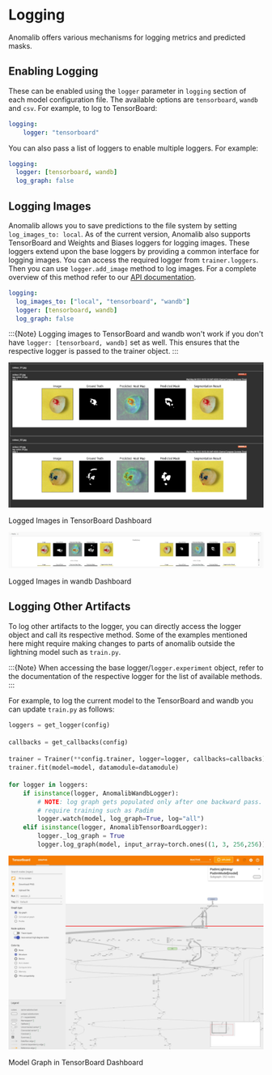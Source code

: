 # Logging

Anomalib offers various mechanisms for logging metrics and predicted masks.

## Enabling Logging

These can be enabled using the `logger` parameter in `logging` section of each model configuration file. The available options are `tensorboard`, `wandb` and `csv`.
For example, to log to TensorBoard:

```yaml
logging:
    logger: "tensorboard"
```

 You can also pass a list of loggers to enable multiple loggers. For example:

```yaml
logging:
  logger: [tensorboard, wandb]
  log_graph: false
```

## Logging Images

Anomalib allows you to save predictions to the file system by setting `log_images_to: local`. As of the current version, Anomalib also supports TensorBoard and Weights and Biases loggers for logging images. These loggers extend upon the base loggers by providing a common interface for logging images. You can access the required logger from `trainer.loggers`. Then you can use `logger.add_image` method to log images. For a complete overview of this method refer to our [API documentation](https://openvinotoolkit.github.io/anomalib/api/anomalib/utils/loggers/index.html).

```yaml
logging:
  log_images_to: ["local", "tensorboard", "wandb"]
  logger: [tensorboard, wandb]
  log_graph: false
```

:::{Note}
Logging images to TensorBoard and wandb won't work if you don't have `logger: [tensorboard, wandb]` set as well. This ensures that the respective logger is passed to the trainer object.
:::

![tensorboard dashboard showing logged images](../images/logging/tensorboard_media.jpg)
<figcaption>Logged Images in TensorBoard Dashboard</figcaption>

![wandb dashboard showing logged images](../images/logging/wandb_media.jpg)
<figcaption>Logged Images in wandb Dashboard</figcaption>

## Logging Other Artifacts

To log other artifacts to the logger, you can directly access the logger object and call its respective method. Some of the examples mentioned here might require making changes to parts of anomalib outside the lightning model such as `train.py`.

:::{Note}
When accessing the base logger/`logger.experiment` object, refer to the documentation of the respective logger for the list of available methods.
:::

For example, to log the current model to the TensorBoard and wandb you can update `train.py` as follows:

```python
loggers = get_logger(config)

callbacks = get_callbacks(config)

trainer = Trainer(**config.trainer, logger=logger, callbacks=callbacks)
trainer.fit(model=model, datamodule=datamodule)

for logger in loggers:
    if isinstance(logger, AnomalibWandbLogger):
        # NOTE: log graph gets populated only after one backward pass. This won't work for models which do not
        # require training such as Padim
        logger.watch(model, log_graph=True, log="all")
    elif isinstance(logger, AnomalibTensorBoardLogger):
        logger._log_graph = True
        logger.log_graph(model, input_array=torch.ones((1, 3, 256,256)))
```

![tensorboard dashboard showing model graph](../images/logging/tensorboard_graph.jpg)
<figcaption>Model Graph in TensorBoard Dashboard</figcaption>
